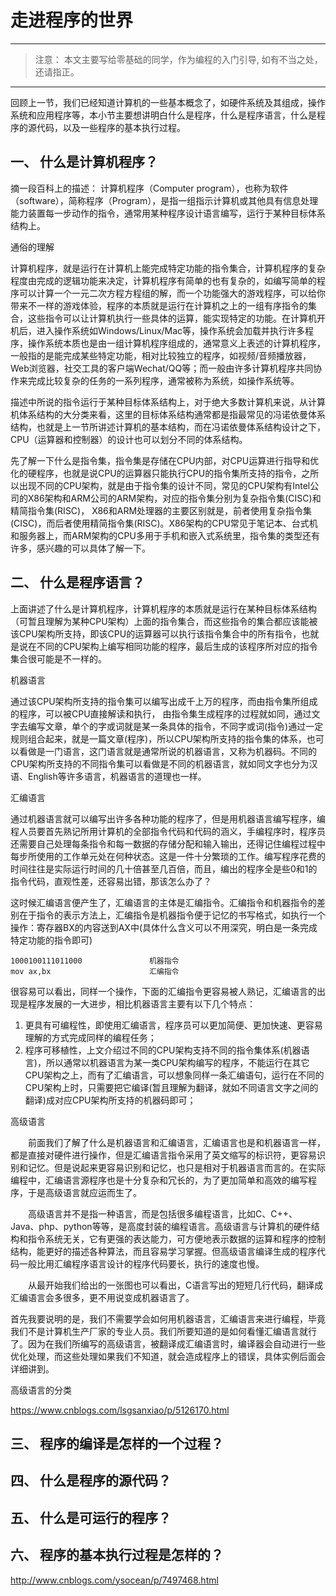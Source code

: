 # 走进程序的世界 #

----------

> 注意： 本文主要写给零基础的同学，作为编程的入门引导, 如有不当之处，还请指正。

----------

回顾上一节，我们已经知道计算机的一些基本概念了，如硬件系统及其组成，操作系统和应用程序等，本小节主要想讲明白什么是程序，什么是程序语言，什么是程序的源代码，以及一些程序的基本执行过程。


## 一、 什么是计算机程序？ ##


摘一段百科上的描述： 计算机程序（Computer program），也称为软件（software），简称程序（Program），是指一组指示计算机或其他具有信息处理能力装置每一步动作的指令，通常用某种程序设计语言编写，运行于某种目标体系结构上。

通俗的理解 

计算机程序，就是运行在计算机上能完成特定功能的指令集合，计算机程序的复杂程度由完成的逻辑功能来决定，计算机程序有简单的也有复杂的，如编写简单的程序可以计算一个一元二次方程方程组的解，而一个功能强大的游戏程序，可以给你带来不一样的游戏体验，程序的本质就是运行在计算机之上的一组有序指令的集合，这些指令可以让计算机执行一些具体的运算，能实现特定的功能。在计算机开机后，进入操作系统如Windows/Linux/Mac等，操作系统会加载并执行许多程序，操作系统本质也是由一组计算机程序组成的，通常意义上表述的计算机程序，一般指的是能完成某些特定功能，相对比较独立的程序，如视频/音频播放器，Web浏览器，社交工具的客户端Wechat/QQ等；而一般由许多计算机程序共同协作来完成比较复杂的任务的一系列程序，通常被称为系统，如操作系统等。

描述中所说的指令运行于某种目标体系结构上，对于绝大多数计算机来说，从计算机体系结构的大分类来看，这里的目标体系结构通常都是指最常见的冯诺依曼体系结构，也就是上一节所讲述计算机的基本结构，而在冯诺依曼体系结构设计之下，CPU（运算器和控制器）的设计也可以划分不同的体系结构。

先了解一下什么是指令集，指令集是存储在CPU内部，对CPU运算进行指导和优化的硬程序，也就是说CPU的运算器只能执行CPU的指令集所支持的指令，之所以出现不同的CPU架构，就是由于指令集的设计不同，常见的CPU架构有Intel公司的X86架构和ARM公司的ARM架构，对应的指令集分别为复杂指令集(CISC)和精简指令集(RISC)， X86和ARM处理器的主要区别就是，前者使用复杂指令集(CISC)，而后者使用精简指令集(RISC)。X86架构的CPU常见于笔记本、台式机和服务器上，而ARM架构的CPU多用于手机和嵌入式系统里，指令集的类型还有许多，感兴趣的可以具体了解一下。


## 二、 什么是程序语言？ ##

上面讲述了什么是计算机程序，计算机程序的本质就是运行在某种目标体系结构（可暂且理解为某种CPU架构）上面的指令集合，而这些指令的集合都应该能被该CPU架构所支持，即该CPU的运算器可以执行该指令集合中的所有指令，也就是说在不同的CPU架构上编写相同功能的程序，最后生成的该程序所对应的指令集合很可能是不一样的。

机器语言

通过该CPU架构所支持的指令集可以编写出成千上万的程序，而由指令集所组成的程序，可以被CPU直接解读和执行， 由指令集生成程序的过程就如同，通过文字去编写文章，单个的字或词就是某一条具体的指令，不同字或词(指令)通过一定规则组合起来，就是一篇文章(程序)，所以CPU架构所支持的指令集的体系，也可以看做是一门语言，这门语言就是通常所说的机器语言，又称为机器码。不同的CPU架构所支持的不同指令集可以看做是不同的机器语言，就如同文字也分为汉语、English等许多语言，机器语言的道理也一样。

汇编语言

通过机器语言就可以编写出许多各种功能的程序了，但是用机器语言编写程序，编程人员要首先熟记所用计算机的全部指令代码和代码的涵义，手编程序时，程序员还需要自己处理每条指令和每一数据的存储分配和输入输出，还得记住编程过程中每步所使用的工作单元处在何种状态。这是一件十分繁琐的工作。编写程序花费的时间往往是实际运行时间的几十倍甚至几百倍，而且，编出的程序全是些0和1的指令代码，直观性差，还容易出错，那该怎么办了？

这时候汇编语言便产生了，汇编语言的主体是汇编指令。汇编指令和机器指令的差别在于指令的表示方法上，汇编指令是机器指令便于记忆的书写格式，如执行一个操作：寄存器BX的内容送到AX中(具体什么含义可以不用深究，明白是一条完成特定功能的指令即可)

	1000100111011000               机器指令
	mov ax,bx                      汇编指令

很容易可以看出，同样一个操作，下面的汇编指令更容易被人熟记，汇编语言的出现是程序发展的一大进步，相比机器语言主要有以下几个特点：
1. 更具有可编程性，即使用汇编语言，程序员可以更加简便、更加快速、更容易理解的方式完成同样的编程任务；
2. 程序可移植性，上文介绍过不同的CPU架构支持不同的指令集体系(机器语言)，所以通常以机器语言为某一类CPU架构编写的程序，不能运行在其它CPU架构之上，而有了汇编语言，可以想象同样一条汇编语句，运行在不同的CPU架构上时，只需要把它编译(暂且理解为翻译，就如不同语言文字之间的翻译)成对应CPU架构所支持的机器码即可；


高级语言

 　　前面我们了解了什么是机器语言和汇编语言，汇编语言也是和机器语言一样，都是直接对硬件进行操作，但是汇编语言指令采用了英文缩写的标识符，更容易识别和记忆。但是说起来更容易识别和记忆，也只是相对于机器语言而言的。在实际编程中，汇编语言源程序也是十分复杂和冗长的，为了更加简单和高效的编写程序，于是高级语言就应运而生了。

　　高级语言并不是指一种语言，而是包括很多编程语言，比如C、C++、Java、php、python等等，是高度封装的编程语言。高级语言与计算机的硬件结构和指令系统无关，它有更强的表达能力，可方便地表示数据的运算和程序的控制结构，能更好的描述各种算法，而且容易学习掌握。但高级语言编译生成的程序代码一般比用汇编程序语言设计的程序代码要长，执行的速度也慢。

　　从最开始我们给出的一张图也可以看出，C语言写出的短短几行代码，翻译成汇编语言会多很多，更不用说变成机器语言了。




首先我要说明的是，我们不需要学会如何用机器语言，汇编语言来进行编程，毕竟我们不是计算机生产厂家的专业人员。我们所要知道的是如何看懂汇编语言就行了。因为在我们所编写的高级语言，被翻译成汇编语言时，编译器会自动进行一些优化处理，而这些处理如果我们不知道，就会造成程序上的错误，具体实例后面会详细讲到。


高级语言的分类


https://www.cnblogs.com/lsgsanxiao/p/5126170.html



## 三、 程序的编译是怎样的一个过程？ ##



## 四、 什么是程序的源代码？ ##





## 五、 什么是可运行的程序？ ##





## 六、 程序的基本执行过程是怎样的？ ##



http://www.cnblogs.com/ysocean/p/7497468.html

